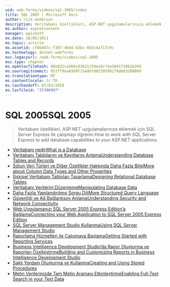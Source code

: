 ```yaml
---
uid: web-forms/videos/sql-2005/index
title: SQL 2005 | Microsoft Docs
author: rick-anderson
description: Veritabanı özellikleri, ASP.NET uygulamalarınıza eklemek için SQL Server Express ile çalışmayı öğrenin.
ms.author: aspnetcontent
manager: wpickett
ms.date: 10/05/2011
ms.topic: article
ms.assetid: cf0b487c-f387-46dd-b3bc-6b3c4af17c9c
ms.technology: dotnet-webforms
msc.legacyurl: /web-forms/videos/sql-2005
msc.type: chapter
ms.openlocfilehash: 68e832ca368c03631159aa5cf4a369172861b39d
ms.sourcegitcommit: 953ff9ea4369f154d6fd0239599279ddd3280009
ms.translationtype: MT
ms.contentlocale: tr-TR
ms.lasthandoff: 07/03/2018
ms.locfileid: "37396997"
---
```

<a name="sql-2005"></a><span data-ttu-id="91323-103">SQL 2005</span><span class="sxs-lookup"><span data-stu-id="91323-103">SQL 2005</span></span>
====================
> <span data-ttu-id="91323-104">Veritabanı özellikleri, ASP.NET uygulamalarınıza eklemek için SQL Server Express ile çalışmayı öğrenin.</span><span class="sxs-lookup"><span data-stu-id="91323-104">How to work with SQL Server Express to add database capabilities to your ASP.NET applications.</span></span>


- [<span data-ttu-id="91323-105">Veritabanı nedir</span><span class="sxs-lookup"><span data-stu-id="91323-105">What is a Database</span></span>](what-is-a-database.md)
- [<span data-ttu-id="91323-106">Veritabanı Tablolarını ve Kayıtlarını Anlama</span><span class="sxs-lookup"><span data-stu-id="91323-106">Understanding Database Tables and Records</span></span>](understanding-database-tables-and-records.md)
- [<span data-ttu-id="91323-107">Sütun Veri Türleri ve Diğer Özellikler Hakkında Daha Fazla Bilgi</span><span class="sxs-lookup"><span data-stu-id="91323-107">More about Column Data Types and Other Properties</span></span>](more-about-column-data-types-and-other-properties.md)
- [<span data-ttu-id="91323-108">İlişkisel Veritabanı Tabloları Tasarlama</span><span class="sxs-lookup"><span data-stu-id="91323-108">Designing Relational Database Tables</span></span>](designing-relational-database-tables.md)
- [<span data-ttu-id="91323-109">Veritabanı Verilerini Düzenleme</span><span class="sxs-lookup"><span data-stu-id="91323-109">Manipulating Database Data</span></span>](manipulating-database-data.md)
- [<span data-ttu-id="91323-110">Daha Fazla Yapılandırılmış Sorgu Dili</span><span class="sxs-lookup"><span data-stu-id="91323-110">More Structured Query Language</span></span>](more-structured-query-language.md)
- [<span data-ttu-id="91323-111">Güvenliği ve Ağ Bağlantısını Anlama</span><span class="sxs-lookup"><span data-stu-id="91323-111">Understanding Security and Network Connectivity</span></span>](understanding-security-and-network-connectivity.md)
- [<span data-ttu-id="91323-112">Web Uygulamanızı SQL Server 2005 Express Edition’a Bağlama</span><span class="sxs-lookup"><span data-stu-id="91323-112">Connecting your Web Application to SQL Server 2005 Express Edition</span></span>](connecting-your-web-application-to-sql-server-2005-express-edition.md)
- [<span data-ttu-id="91323-113">SQL Server Management Studio Kullanma</span><span class="sxs-lookup"><span data-stu-id="91323-113">Using SQL Server Management Studio</span></span>](using-sql-server-management-studio.md)
- [<span data-ttu-id="91323-114">Raporlama Hizmetleri ile Çalışmaya Başlama</span><span class="sxs-lookup"><span data-stu-id="91323-114">Getting Started with Reporting Services</span></span>](getting-started-with-reporting-services.md)
- [<span data-ttu-id="91323-115">Business Intelligence Development Studio’da Rapor Oluşturma ve Raporları Özelleştirme</span><span class="sxs-lookup"><span data-stu-id="91323-115">Building and Customizing Reports in Business Intelligence Development Studio</span></span>](building-and-customizing-reports-in-business-intelligence-development-studio.md)
- [<span data-ttu-id="91323-116">Saklı Yordam Oluşturma ve Kullanma</span><span class="sxs-lookup"><span data-stu-id="91323-116">Creating and Using Stored Procedures</span></span>](creating-and-using-stored-procedures.md)
- [<span data-ttu-id="91323-117">Metin Verilerinizde Tam Metin Aramayı Etkinleştirme</span><span class="sxs-lookup"><span data-stu-id="91323-117">Enabling Full-Text Search in your Text Data</span></span>](enabling-full-text-search-in-your-text-data.md)
